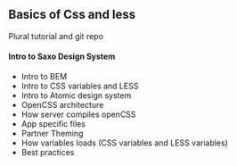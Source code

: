 ## Basics of Css and less

Plural tutorial and git repo

#### Intro to Saxo Design System

- Intro to BEM
- Intro to CSS variables and LESS
- Intro to Atomic design system
- OpenCSS architecture
- How server compiles openCSS
- App specific files
- Partner Theming
- How variables loads (CSS variables and LESS variables)
- Best practices
